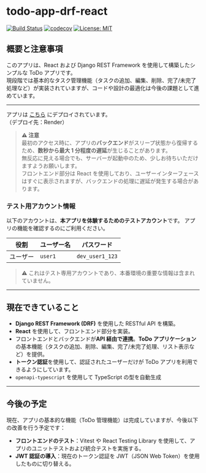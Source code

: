# todo-app-drf-react

[![Build Status](https://github.com/tomoki-shiozaki/todo-app-drf-react/actions/workflows/ci.yml/badge.svg)](https://github.com/tomoki-shiozaki/todo-app-drf-react/actions/workflows/ci.yml)
[![codecov](https://codecov.io/gh/tomoki-shiozaki/todo-app-drf-react/graph/badge.svg?token=YHDVS0HYE1)](https://codecov.io/gh/tomoki-shiozaki/todo-app-drf-react)
[![License: MIT](https://img.shields.io/badge/License-MIT-yellow.svg)](LICENSE)

## 概要と注意事項

このアプリは、React および Django REST Framework を使用して構築したシンプルな ToDo アプリです。  
現段階では基本的なタスク管理機能（タスクの追加、編集、削除、完了/未完了処理など）が実装されていますが、コードや設計の最適化は今後の課題として進めています。

---

アプリは [こちら](https://todo-app-drf-react-1.onrender.com) にデプロイされています。  
（デプロイ先：Render）

> **⚠️ 注意**  
> 最初のアクセス時に、アプリの**バックエンド**がスリープ状態から復帰するため、**数秒から最大 1 分程度の遅延**が生じることがあります。  
> 無反応に見える場合でも、サーバーが起動中のため、少しお待ちいただけますようお願いします。  
> フロントエンド部分は React を使用しており、ユーザーインターフェースはすぐに表示されますが、バックエンドの処理に遅延が発生する場合があります。

### テスト用アカウント情報

以下のアカウントは、**本アプリを体験するためのテストアカウント**です。
アプリの機能を確認するのにご利用ください。

| 役割     | ユーザー名 | パスワード      |
| -------- | ---------- | --------------- |
| ユーザー | `user1`    | `dev_user1_123` |

> ⚠️ これはテスト専用アカウントであり、本番環境の重要な情報は含まれていません。

---

## 現在できていること

- **Django REST Framework (DRF)** を使用した RESTful API を構築。
- **React** を使用して、フロントエンド部分を実装。
- フロントエンドとバックエンドが**API 経由で連携**。**ToDo アプリケーション**の基本機能（タスクの追加、削除、編集、完了/未完了処理、リスト表示など）を提供。
- **トークン認証**を使用して、認証されたユーザーだけが ToDo アプリを利用できるようにしています。
- `openapi-typescript` を使用して TypeScript の型を自動生成

---

## 今後の予定

現在、アプリの基本的な機能（ToDo 管理機能）は完成していますが、今後以下の改善を行う予定です：

- **フロントエンドのテスト**：Vitest や React Testing Library を使用して、アプリのユニットテストおよび統合テストを実施する。
- **JWT 認証の導入**：現在のトークン認証を JWT（JSON Web Token）を使用したものに切り替える。
